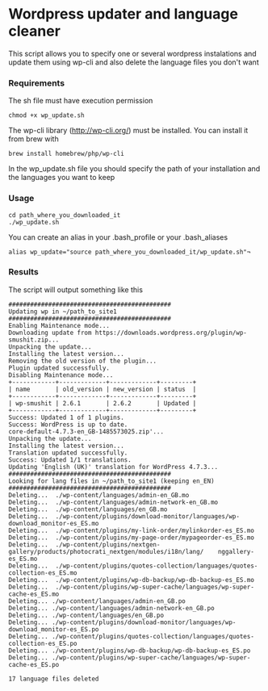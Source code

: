 # Wordpress updater and language cleaner

This script allows you to specify one or several wordpress instalations and update them using wp-cli and also delete the language files you don't want

### Requirements

The sh file must have execution permission

	chmod +x wp_update.sh

The wp-cli library (http://wp-cli.org/) must be installed.
You can install it from brew with

	brew install homebrew/php/wp-cli

In the wp_update.sh file you should specify the path of your installation and the languages you want to keep


### Usage

	cd path_where_you_downloaded_it
	./wp_update.sh

You can create an alias in your .bash_profile or your .bash_aliases

	alias wp_update="source path_where_you_downloaded_it/wp_update.sh"¬


### Results

The script will output something like this

	#############################################
	Updating wp in ~/path_to_site1
	#############################################
	Enabling Maintenance mode...
	Downloading update from https://downloads.wordpress.org/plugin/wp-smushit.zip...
	Unpacking the update...
	Installing the latest version...
	Removing the old version of the plugin...
	Plugin updated successfully.
	Disabling Maintenance mode...
	+------------+-------------+-------------+---------+
	| name       | old_version | new_version | status  |
	+------------+-------------+-------------+---------+
	| wp-smushit | 2.6.1       | 2.6.2       | Updated |
	+------------+-------------+-------------+---------+
	Success: Updated 1 of 1 plugins.
	Success: WordPress is up to date.
	core-default-4.7.3-en_GB-1485573025.zip'...
	Unpacking the update...
	Installing the latest version...
	Translation updated successfully.
	Success: Updated 1/1 translations.
	Updating 'English (UK)' translation for WordPress 4.7.3...
	#############################################
	Looking for lang files in ~/path_to_site1 (keeping en_EN)
	#############################################
	Deleting...  ./wp-content/languages/admin-en_GB.mo
	Deleting...  ./wp-content/languages/admin-network-en_GB.mo
	Deleting...  ./wp-content/languages/en_GB.mo
	Deleting...  ./wp-content/plugins/download-monitor/languages/wp-download_monitor-es_ES.mo
	Deleting...  ./wp-content/plugins/my-link-order/mylinkorder-es_ES.mo
	Deleting...  ./wp-content/plugins/my-page-order/mypageorder-es_ES.mo
	Deleting...  ./wp-content/plugins/nextgen-gallery/products/photocrati_nextgen/modules/i18n/lang/	nggallery-es_ES.mo
	Deleting...  ./wp-content/plugins/quotes-collection/languages/quotes-collection-es_ES.mo
	Deleting...  ./wp-content/plugins/wp-db-backup/wp-db-backup-es_ES.mo
	Deleting...  ./wp-content/plugins/wp-super-cache/languages/wp-super-cache-es_ES.mo
	Deleting... ./wp-content/languages/admin-en_GB.po
	Deleting... ./wp-content/languages/admin-network-en_GB.po
	Deleting... ./wp-content/languages/en_GB.po
	Deleting... ./wp-content/plugins/download-monitor/languages/wp-download_monitor-es_ES.po
	Deleting... ./wp-content/plugins/quotes-collection/languages/quotes-collection-es_ES.po
	Deleting... ./wp-content/plugins/wp-db-backup/wp-db-backup-es_ES.po
	Deleting... ./wp-content/plugins/wp-super-cache/languages/wp-super-cache-es_ES.po

	17 language files deleted
